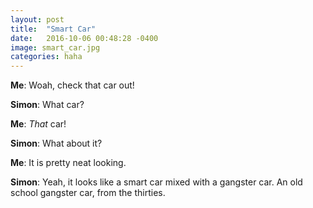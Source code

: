 ```yaml
---
layout: post
title:  "Smart Car"
date:   2016-10-06 00:48:28 -0400
image: smart_car.jpg
categories: haha
---
```


**Me**: Woah, check that car out!

**Simon**: What car?

**Me**: *That* car!

**Simon**: What about it?

**Me**: It is pretty neat looking.

**Simon**: Yeah, it looks like a smart car mixed with a gangster car. An old school gangster car, from the thirties.
